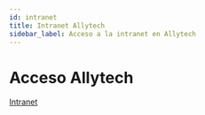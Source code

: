 ```yaml
---
id: intranet
title: Intranet Allytech
sidebar_label: Acceso a la intranet en Allytech
---
```


# Acceso Allytech

<a href="https://intranet.allytech.com/Home" target="_blank">Intranet</a>
